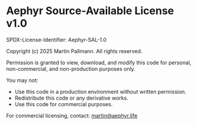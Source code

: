 # Aephyr Source-Available License v1.0

SPDX-License-Identifier: Aephyr-SAL-1.0

Copyright (c) 2025 Martin Pallmann. All rights reserved.

Permission is granted to view, download, and modify this code for personal,
non-commercial, and non-production purposes only.

You may not:
- Use this code in a production environment without written permission.
- Redistribute this code or any derivative works.
- Use this code for commercial purposes.

For commercial licensing, contact: martin@aephyr.life
